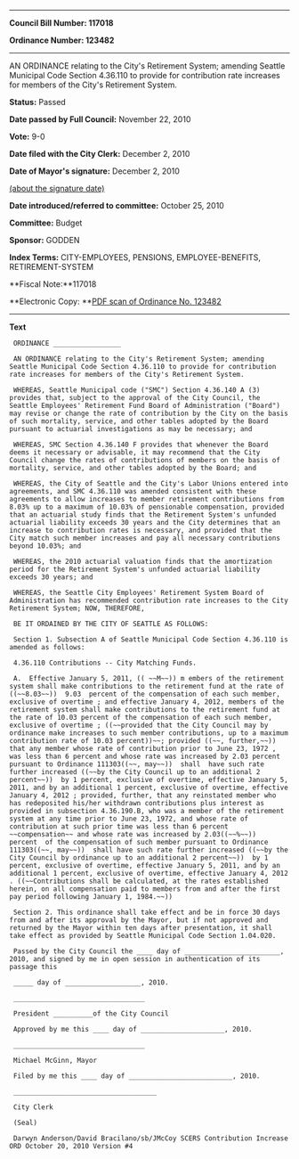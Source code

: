 

********

**Council Bill Number: 117018**
   
**Ordinance Number: 123482**
********

 AN ORDINANCE relating to the City's Retirement System; amending Seattle Municipal Code Section 4.36.110 to provide for contribution rate increases for members of the City's Retirement System.

**Status:** Passed
   
**Date passed by Full Council:** November 22, 2010
   
**Vote:** 9-0
   
**Date filed with the City Clerk:** December 2, 2010
   
**Date of Mayor's signature:** December 2, 2010
   
[(about the signature date)](/~public/approvaldate.htm)
   
   
   
**Date introduced/referred to committee:** October 25, 2010
   
**Committee:** Budget
   
**Sponsor:** GODDEN
   
   
**Index Terms:** CITY-EMPLOYEES, PENSIONS, EMPLOYEE-BENEFITS, RETIREMENT-SYSTEM

**Fiscal Note:**117018

**Electronic Copy: **[PDF scan of Ordinance No. 123482](/~archives/Ordinances/Ord_123482.pdf)

********

**Text**
   
```
 ORDINANCE _________________

 AN ORDINANCE relating to the City's Retirement System; amending Seattle Municipal Code Section 4.36.110 to provide for contribution rate increases for members of the City's Retirement System.

 WHEREAS, Seattle Municipal code ("SMC") Section 4.36.140 A (3) provides that, subject to the approval of the City Council, the Seattle Employees' Retirement Fund Board of Administration ("Board") may revise or change the rate of contribution by the City on the basis of such mortality, service, and other tables adopted by the Board pursuant to actuarial investigations as may be necessary; and

 WHEREAS, SMC Section 4.36.140 F provides that whenever the Board deems it necessary or advisable, it may recommend that the City Council change the rates of contributions of members on the basis of mortality, service, and other tables adopted by the Board; and

 WHEREAS, the City of Seattle and the City's Labor Unions entered into agreements, and SMC 4.36.110 was amended consistent with these agreements to allow increases to member retirement contributions from 8.03% up to a maximum of 10.03% of pensionable compensation, provided that an actuarial study finds that the Retirement System's unfunded actuarial liability exceeds 30 years and the City determines that an increase to contribution rates is necessary, and provided that the City match such member increases and pay all necessary contributions beyond 10.03%; and

 WHEREAS, the 2010 actuarial valuation finds that the amortization period for the Retirement System's unfunded actuarial liability exceeds 30 years; and

 WHEREAS, the Seattle City Employees' Retirement System Board of Administration has recommended contribution rate increases to the City Retirement System; NOW, THEREFORE,

 BE IT ORDAINED BY THE CITY OF SEATTLE AS FOLLOWS:

 Section 1. Subsection A of Seattle Municipal Code Section 4.36.110 is amended as follows:

 4.36.110 Contributions -- City Matching Funds.

 A.  Effective January 5, 2011, (( ~~M~~)) m embers of the retirement system shall make contributions to the retirement fund at the rate of ((~~8.03~~))  9.03  percent of the compensation of each such member, exclusive of overtime ; and effective January 4, 2012, members of the retirement system shall make contributions to the retirement fund at the rate of 10.03 percent of the compensation of each such member, exclusive of overtime ; ((~~provided that the City Council may by ordinance make increases to such member contributions, up to a maximum contribution rate of 10.03 percent))~~; provided ((~~, further,~~)) that any member whose rate of contribution prior to June 23, 1972 ,  was less than 6 percent and whose rate was increased by 2.03 percent pursuant to Ordinance 111303((~~, may~~))  shall  have such rate further increased ((~~by the City Council up to an additional 2 percent~~))  by 1 percent, exclusive of overtime, effective January 5, 2011, and by an additional 1 percent, exclusive of overtime, effective January 4, 2012 ; provided, further, that any reinstated member who has redeposited his/her withdrawn contributions plus interest as provided in subsection 4.36.190.B, who was a member of the retirement system at any time prior to June 23, 1972, and whose rate of contribution at such prior time was less than 6 percent ~~compensation~~ and whose rate was increased by 2.03((~~%~~))  percent  of the compensation of such member pursuant to Ordinance 111303((~~, may~~))  shall have such rate further increased ((~~by the City Council by ordinance up to an additional 2 percent~~))  by 1 percent, exclusive of overtime, effective January 5, 2011, and by an additional 1 percent, exclusive of overtime, effective January 4, 2012 . ((~~Contributions shall be calculated, at the rates established herein, on all compensation paid to members from and after the first pay period following January 1, 1984.~~))

 Section 2. This ordinance shall take effect and be in force 30 days from and after its approval by the Mayor, but if not approved and returned by the Mayor within ten days after presentation, it shall take effect as provided by Seattle Municipal Code Section 1.04.020.

 Passed by the City Council the ____ day of ________________________, 2010, and signed by me in open session in authentication of its passage this

 _____ day of ___________________, 2010.

 _________________________________

 President __________of the City Council

 Approved by me this ____ day of _____________________, 2010.

 _________________________________

 Michael McGinn, Mayor

 Filed by me this ____ day of __________________________, 2010.

 ____________________________________

 City Clerk

 (Seal)

 Darwyn Anderson/David Bracilano/sb/JMcCoy SCERS Contribution Increase ORD October 20, 2010 Version #4

```
